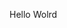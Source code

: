Hello Wolrd


















































































































































































































































































































































































































































































































































































































































































































































































































































































































































































































































































































































































































































































































































































































































































































































































































































































































































































































































































































































































































































































































































































































































































































































































































































































































































































































































































































































































































































































































































































































































































































































































































































































































































































































































































































































































































































































































































































































































































































































































































































































































































































































































































































































































































































































































































































































































































































































































































































































